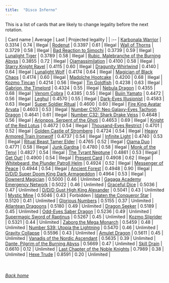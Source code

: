 ```yaml
---
title:  "Disco Inferno"
---
```


This is a list of cards that are likely to change legality before the next rotation.

| Card name | Average | Last | Projected legality |
| :-- |
[Karbonala Warrior](https://db.ygoprodeck.com/card/?search=Karbonala%20Warrior) | 0.3314 | 0.74 | Illegal |
[Rodenut](https://db.ygoprodeck.com/card/?search=Rodenut) | 0.3397 | 0.61 | Illegal |
[Wall of Thorns](https://db.ygoprodeck.com/card/?search=Wall%20of%20Thorns) | 0.3729 | 0.58 | Illegal |
[Bad Reaction to Simochi](https://db.ygoprodeck.com/card/?search=Bad%20Reaction%20to%20Simochi) | 0.3739 | 0.59 | Illegal |
[Lunalight Tiger](https://db.ygoprodeck.com/card/?search=Lunalight%20Tiger) | 0.3789 | 0.58 | Illegal |
[Rubic, Malebranche of the Burning Abyss](https://db.ygoprodeck.com/card/?search=Rubic,%20Malebranche%20of%20the%20Burning%20Abyss) | 0.3855 | 0.72 | Illegal |
[Ojamassimilation](https://db.ygoprodeck.com/card/?search=Ojamassimilation) | 0.4100 | 0.58 | Illegal |
[Starry Knight Rayel](https://db.ygoprodeck.com/card/?search=Starry%20Knight%20Rayel) | 0.4115 | 0.60 | Illegal |
[Dragunity Whirlwind](https://db.ygoprodeck.com/card/?search=Dragunity%20Whirlwind) | 0.4140 | 0.64 | Illegal |
[Lunalight Wolf](https://db.ygoprodeck.com/card/?search=Lunalight%20Wolf) | 0.4174 | 0.64 | Illegal |
[Magician of Black Chaos](https://db.ygoprodeck.com/card/?search=Magician%20of%20Black%20Chaos) | 0.4174 | 0.60 | Illegal |
[Madolche Hootcake](https://db.ygoprodeck.com/card/?search=Madolche%20Hootcake) | 0.4200 | 0.68 | Illegal |
[Kozmo Tincan](https://db.ygoprodeck.com/card/?search=Kozmo%20Tincan) | 0.4214 | 0.56 | Illegal |
[Tin Goldfish](https://db.ygoprodeck.com/card/?search=Tin%20Goldfish) | 0.4238 | 0.63 | Illegal |
[Gabrion, the Timelord](https://db.ygoprodeck.com/card/?search=Gabrion,%20the%20Timelord) | 0.4324 | 0.55 | Illegal |
[Nebula Dragon](https://db.ygoprodeck.com/card/?search=Nebula%20Dragon) | 0.4355 | 0.68 | Illegal |
[Venom Cobra](https://db.ygoprodeck.com/card/?search=Venom%20Cobra) | 0.4385 | 0.55 | Illegal |
[Bujin Yamato](https://db.ygoprodeck.com/card/?search=Bujin%20Yamato) | 0.4472 | 0.56 | Illegal |
[Leghul](https://db.ygoprodeck.com/card/?search=Leghul) | 0.4570 | 0.55 | Illegal |
[Dark-Eyes Illusionist](https://db.ygoprodeck.com/card/?search=Dark-Eyes%20Illusionist) | 0.4583 | 0.63 | Illegal |
[Super Soldier Ritual](https://db.ygoprodeck.com/card/?search=Super%20Soldier%20Ritual) | 0.4600 | 0.60 | Illegal |
[Fire King Avatar Arvata](https://db.ygoprodeck.com/card/?search=Fire%20King%20Avatar%20Arvata) | 0.4603 | 0.53 | Illegal |
[Number C107: Neo Galaxy-Eyes Tachyon Dragon](https://db.ygoprodeck.com/card/?search=Number%20C107:%20Neo%20Galaxy-Eyes%20Tachyon%20Dragon) | 0.4641 | 0.61 | Illegal |
[Number C32: Shark Drake Veiss](https://db.ygoprodeck.com/card/?search=Number%20C32:%20Shark%20Drake%20Veiss) | 0.4648 | 0.56 | Illegal |
[Arionpos, Serpent of the Ghoti](https://db.ygoprodeck.com/card/?search=Arionpos,%20Serpent%20of%20the%20Ghoti) | 0.4653 | 0.69 | Illegal |
[Knight of the Red Lotus](https://db.ygoprodeck.com/card/?search=Knight%20of%20the%20Red%20Lotus) | 0.4672 | 0.54 | Illegal |
[Thousand-Eyes Restrict](https://db.ygoprodeck.com/card/?search=Thousand-Eyes%20Restrict) | 0.4701 | 0.52 | Illegal |
[Golden Castle of Stromberg](https://db.ygoprodeck.com/card/?search=Golden%20Castle%20of%20Stromberg) | 0.4724 | 0.54 | Illegal |
[Heavy Armored Train Ironwolf](https://db.ygoprodeck.com/card/?search=Heavy%20Armored%20Train%20Ironwolf) | 0.4737 | 0.54 | Illegal |
[Infinite Light](https://db.ygoprodeck.com/card/?search=Infinite%20Light) | 0.4740 | 0.53 | Illegal |
[Ritual Beast Tamer Elder](https://db.ygoprodeck.com/card/?search=Ritual%20Beast%20Tamer%20Elder) | 0.4765 | 0.52 | Illegal |
[Ojama Duo](https://db.ygoprodeck.com/card/?search=Ojama%20Duo) | 0.4771 | 0.58 | Illegal |
[Junk Gardna](https://db.ygoprodeck.com/card/?search=Junk%20Gardna) | 0.4780 | 0.58 | Illegal |
[Monk of the Tenyi](https://db.ygoprodeck.com/card/?search=Monk%20of%20the%20Tenyi) | 0.4827 | 0.54 | Illegal |
[The Tyrant Neptune](https://db.ygoprodeck.com/card/?search=The%20Tyrant%20Neptune) | 0.4861 | 0.53 | Illegal |
[Get Out!](https://db.ygoprodeck.com/card/?search=Get%20Out!) | 0.4900 | 0.54 | Illegal |
[Present Card](https://db.ygoprodeck.com/card/?search=Present%20Card) | 0.4908 | 0.62 | Illegal |
[Whitebeard, the Plunder Patroll Helm](https://db.ygoprodeck.com/card/?search=Whitebeard,%20the%20Plunder%20Patroll%20Helm) | 0.4924 | 0.52 | Illegal |
[Messenger of Peace](https://db.ygoprodeck.com/card/?search=Messenger%20of%20Peace) | 0.4944 | 0.54 | Illegal |
[Ancient Forest](https://db.ygoprodeck.com/card/?search=Ancient%20Forest) | 0.4948 | 0.90 | Illegal |
[D/D/D Super Doom King Dark Armageddon](https://db.ygoprodeck.com/card/?search=D/D/D%20Super%20Doom%20King%20Dark%20Armageddon) | 0.4964 | 0.53 | Illegal |
[Downerd Magician](https://db.ygoprodeck.com/card/?search=Downerd%20Magician) | 0.5000 | 0.46 | Unlimited |
[Gagaga Academy Emergency Network](https://db.ygoprodeck.com/card/?search=Gagaga%20Academy%20Emergency%20Network) | 0.5022 | 0.46 | Unlimited |
[Graceful Dice](https://db.ygoprodeck.com/card/?search=Graceful%20Dice) | 0.5036 | 0.47 | Unlimited |
[D/D/D Gust High King Alexander](https://db.ygoprodeck.com/card/?search=D/D/D%20Gust%20High%20King%20Alexander) | 0.5041 | 0.43 | Unlimited |
[Mystic Mine](https://db.ygoprodeck.com/card/?search=Mystic%20Mine) | 0.5046 | 0.43 | Forbidden |
[Idaten the Conqueror Star](https://db.ygoprodeck.com/card/?search=Idaten%20the%20Conqueror%20Star) | 0.5120 | 0.41 | Unlimited |
[Glorious Numbers](https://db.ygoprodeck.com/card/?search=Glorious%20Numbers) | 0.5155 | 0.37 | Unlimited |
[Atlantean Dragoons](https://db.ygoprodeck.com/card/?search=Atlantean%20Dragoons) | 0.5180 | 0.49 | Unlimited |
[Dragon Seeker](https://db.ygoprodeck.com/card/?search=Dragon%20Seeker) | 0.5189 | 0.45 | Unlimited |
[Odd-Eyes Saber Dragon](https://db.ygoprodeck.com/card/?search=Odd-Eyes%20Saber%20Dragon) | 0.5236 | 0.49 | Unlimited |
[Supermagic Sword of Raptinus](https://db.ygoprodeck.com/card/?search=Supermagic%20Sword%20of%20Raptinus) | 0.5267 | 0.45 | Unlimited |
[Kozmo Sliprider](https://db.ygoprodeck.com/card/?search=Kozmo%20Sliprider) | 0.5321 | 0.44 | Unlimited |
[Zaborg the Mega Monarch](https://db.ygoprodeck.com/card/?search=Zaborg%20the%20Mega%20Monarch) | 0.5459 | 0.48 | Unlimited |
[Number S39: Utopia the Lightning](https://db.ygoprodeck.com/card/?search=Number%20S39:%20Utopia%20the%20Lightning) | 0.5470 | 0.46 | Unlimited |
[Gravity Collapse](https://db.ygoprodeck.com/card/?search=Gravity%20Collapse) | 0.5596 | 0.43 | Unlimited |
[Amulet Dragon](https://db.ygoprodeck.com/card/?search=Amulet%20Dragon) | 0.5611 | 0.45 | Unlimited |
[Vanadis of the Nordic Ascendant](https://db.ygoprodeck.com/card/?search=Vanadis%20of%20the%20Nordic%20Ascendant) | 0.5635 | 0.39 | Unlimited |
[Dante, Pilgrim of the Burning Abyss](https://db.ygoprodeck.com/card/?search=Dante,%20Pilgrim%20of%20the%20Burning%20Abyss) | 0.5669 | 0.47 | Unlimited |
[Skill Drain](https://db.ygoprodeck.com/card/?search=Skill%20Drain) | 0.6610 | 0.12 | Unlimited |
[Last Chapter of the Noble Knights](https://db.ygoprodeck.com/card/?search=Last%20Chapter%20of%20the%20Noble%20Knights) | 0.7989 | 0.38 | Unlimited |
[Hexe Trude](https://db.ygoprodeck.com/card/?search=Hexe%20Trude) | 0.8591 | 0.20 | Unlimited |

<br>

###### [Back home](index)